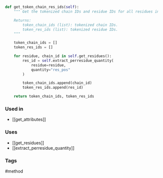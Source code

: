 ```python
def get_token_chain_res_ids(self):
	""" Get the tokenized chain IDs and residue IDs for all residues in the structure.

	Returns:
		token_chain_ids (list): tokenized chain IDs.
		token_res_ids (list): tokenized residue IDs.
	"""

	token_chain_ids = []
	token_res_ids = []

	for residue, chain_id in self.get_residues():
		res_id = self.extract_perresidue_quantity(
			residue=residue,
			quantity="res_pos"
		)

		token_chain_ids.append(chain_id)
		token_res_ids.append(res_id)

	return token_chain_ids, token_res_ids
```

### Used in
- [[get_attributes]]

### Uses
- [[get_residues]]
- [[extract_perresidue_quantity]]

### Tags
#method 